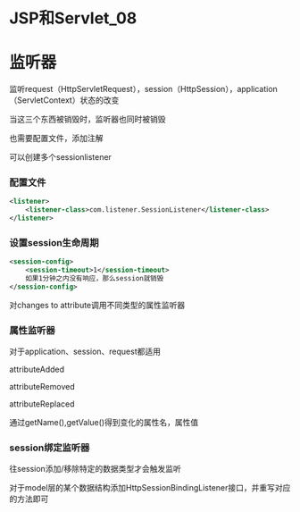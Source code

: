 # JSP和Servlet_08

# 监听器

监听request（HttpServletRequest），session（HttpSession），application（ServletContext）状态的改变

当这三个东西被销毁时，监听器也同时被销毁

也需要配置文件，添加注解

可以创建多个sessionlistener

### 配置文件

```xml
<listener>
	<listener-class>com.listener.SessionListener</listener-class>
</listener>
```

### 设置session生命周期

```xml
<session-config>
	<session-timeout>1</session-timeout>
    如果1分钟之内没有响应，那么session就销毁
</session-config>
```

对changes to attribute调用不同类型的属性监听器

### 属性监听器

对于application、session、request都适用

attributeAdded

attributeRemoved

attributeReplaced

通过getName(),getValue()得到变化的属性名，属性值

### session绑定监听器

往session添加/移除特定的数据类型才会触发监听

对于model层的某个数据结构添加HttpSessionBindingListener接口，并重写对应的方法即可